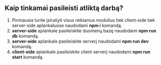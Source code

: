 ## Kaip tinkamai pasileisti atliktą darbą?

1. Pirmiausia turite įsirašyti visus reikiamus modulius tiek client-side tiek server-side aplankaluose naudodami **npm i** komandą.
2. **server-side** aplankale pasileiskite duomenų bazę naudodami **npm run db** komandą.
3. **server-side** aplankale pasileiskite serverį naudodami **npm run dev** komandą.
4. **client-side** aplankale pasileiskite client serverį naudodami **npm run start** komandą.
